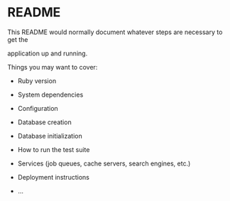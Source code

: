 # README

This README would normally document whatever steps are necessary to get the                         

application up and running.          

Things you may want to cover:                                                                            
                                          
* Ruby version                      
          
* System dependencies                                                              
                                          
* Configuration                 
                
* Database creation        
    
* Database initialization          

* How to run the test suite

* Services (job queues, cache servers, search engines, etc.)

* Deployment instructions
  
* ...
